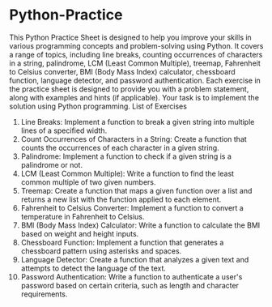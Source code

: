 # Python-Practice

This Python Practice Sheet is designed to help you improve your skills in various programming concepts and problem-solving using Python. It covers a range of topics, including line breaks, counting occurrences of characters in a string, palindrome, LCM (Least Common Multiple), treemap, Fahrenheit to Celsius converter, BMI (Body Mass Index) calculator, chessboard function, language detector, and password authentication.
Each exercise in the practice sheet is designed to provide you with a problem statement, along with examples and hints (if applicable). Your task is to implement the solution using Python programming.
List of Exercises
1.	Line Breaks: Implement a function to break a given string into multiple lines of a specified width.
2.	Count Occurrences of Characters in a String: Create a function that counts the occurrences of each character in a given string.
3.	Palindrome: Implement a function to check if a given string is a palindrome or not.
4.	LCM (Least Common Multiple): Write a function to find the least common multiple of two given numbers.
5.	Treemap: Create a function that maps a given function over a list and returns a new list with the function applied to each element.
6.	Fahrenheit to Celsius Converter: Implement a function to convert a temperature in Fahrenheit to Celsius.
7.	BMI (Body Mass Index) Calculator: Write a function to calculate the BMI based on weight and height inputs.
8.	Chessboard Function: Implement a function that generates a chessboard pattern using asterisks and spaces.
9.	Language Detector: Create a function that analyzes a given text and attempts to detect the language of the text.
10.	Password Authentication: Write a function to authenticate a user's password based on certain criteria, such as length and character requirements.
